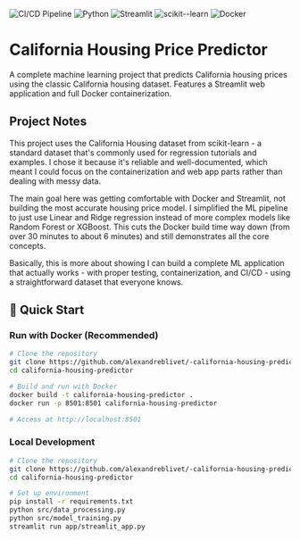 ![CI/CD Pipeline](https://github.com/alexandreblivet/-california-housing-predictor/actions/workflows/ci.yml/badge.svg)
![Python](https://img.shields.io/badge/python-3.8%2B-blue)
![Streamlit](https://img.shields.io/badge/streamlit-1.28%2B-red)
![scikit--learn](https://img.shields.io/badge/scikit--learn-1.2%2B-orange)
![Docker](https://img.shields.io/badge/docker-ready-blue)

# California Housing Price Predictor

A complete machine learning project that predicts California housing prices using the classic California housing dataset. Features a Streamlit web application and full Docker containerization.

## Project Notes

This project uses the California Housing dataset from scikit-learn - a standard dataset that's commonly used for regression tutorials and examples. I chose it because it's reliable and well-documented, which meant I could focus on the containerization and web app parts rather than dealing with messy data.

The main goal here was getting comfortable with Docker and Streamlit, not building the most accurate housing price model. I simplified the ML pipeline to just use Linear and Ridge regression instead of more complex models like Random Forest or XGBoost. This cuts the Docker build time way down (from over 30 minutes to about 6 minutes) and still demonstrates all the core concepts.

Basically, this is more about showing I can build a complete ML application that actually works - with proper testing, containerization, and CI/CD - using a straightforward dataset that everyone knows.

## 🚀 Quick Start

### Run with Docker (Recommended)
```bash
# Clone the repository
git clone https://github.com/alexandreblivet/-california-housing-predictor.git
cd california-housing-predictor

# Build and run with Docker
docker build -t california-housing-predictor .
docker run -p 8501:8501 california-housing-predictor

# Access at http://localhost:8501
```

### Local Development
```bash
# Clone the repository
git clone https://github.com/alexandreblivet/-california-housing-predictor.git
cd california-housing-predictor

# Set up environment
pip install -r requirements.txt
python src/data_processing.py
python src/model_training.py
streamlit run app/streamlit_app.py
```

